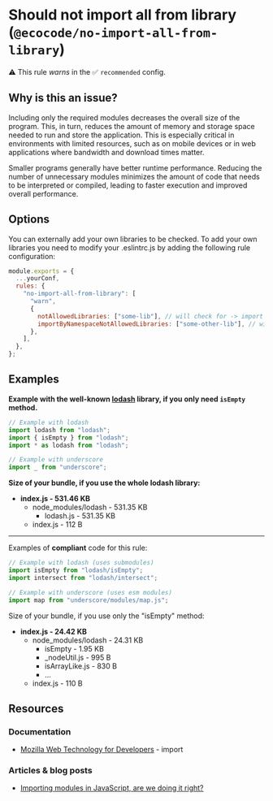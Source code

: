 # Should not import all from library (`@ecocode/no-import-all-from-library`)

⚠️ This rule _warns_ in the ✅ `recommended` config.

<!-- end auto-generated rule header -->

## Why is this an issue?

Including only the required modules decreases the overall size of the program.
This, in turn, reduces the amount of memory and storage space needed to run and store the application.
This is especially critical in environments with limited resources, such as on mobile devices or in web applications
where bandwidth and download times matter.

Smaller programs generally have better runtime performance.
Reducing the number of unnecessary modules minimizes the amount of code that needs to be interpreted or compiled,
leading to faster execution and improved overall performance.

## Options

You can externally add your own libraries to be checked.
To add your own libraries you need to modify your .eslintrc.js by adding the following rule configuration:

```js
module.exports = {
  ...yourConf,
  rules: {
    "no-import-all-from-library": [
      "warn",
      {
        notAllowedLibraries: ["some-lib"], // will check for -> import someLib from "some-lib"
        importByNamespaceNotAllowedLibraries: ["some-other-lib"], // will check for -> import * as someOtherLib from "some-other-lib"
      },
    ],
  },
};
```

## Examples

**Example with the well-known [lodash](https://lodash.com/) library, if you only need
`isEmpty` method.**

```js
// Example with lodash
import lodash from "lodash";
import { isEmpty } from "lodash";
import * as lodash from "lodash";

// Example with underscore
import _ from "underscore";
```

**Size of your bundle, if you use the whole lodash library:**

* **index.js - 531.46 KB**
    * node_modules/lodash - 531.35 KB
        * lodash.js - 531.35 KB
    * index.js - 112 B

---

Examples of **compliant** code for this rule:

```js
// Example with lodash (uses submodules)
import isEmpty from "lodash/isEmpty";
import intersect from "lodash/intersect";

// Example with underscore (uses esm modules)
import map from "underscore/modules/map.js";
```

Size of your bundle, if you use only the "isEmpty" method:

* **index.js - 24.42 KB**
    * node_modules/lodash - 24.31 KB
        * isEmpty - 1.95 KB
        * _nodeUtil.js - 995 B
        * isArrayLike.js - 830 B
        * ...
    * index.js - 110 B

## Resources

### Documentation

- [Mozilla Web Technology for Developers](https://developer.mozilla.org/en-US/docs/Web/JavaScript/Reference/Statements/import) -
  import

### Articles & blog posts

- [Importing modules in JavaScript, are we doing it right?](https://dev.to/dianjuar/importing-modules-in-javascript-are-we-doing-it-right-nc)
